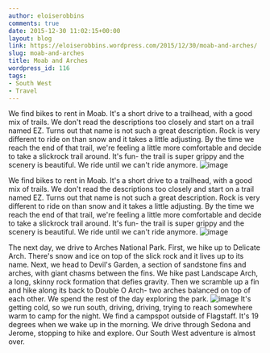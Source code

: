 ```yaml
---
author: eloiserobbins
comments: true
date: 2015-12-30 11:02:15+00:00
layout: blog
link: https://eloiserobbins.wordpress.com/2015/12/30/moab-and-arches/
slug: moab-and-arches
title: Moab and Arches
wordpress_id: 116
tags:
- South West
- Travel
---
```


We find bikes to rent in Moab. It's a short drive to a trailhead, with a good mix of trails. We don't read the descriptions too closely and start on a trail named EZ. Turns out that name is not such a great description. Rock is very different to ride on than snow and it takes a little adjusting. By the time we reach the end of that trail, we're feeling a little more comfortable and decide to take a slickrock trail around. It's fun- the trail is super grippy and the scenery is beautiful. We ride until we can't ride anymore.
![image](https://eloiserobbins.files.wordpress.com/2015/12/image18.jpeg)


We find bikes to rent in Moab. It's a short drive to a trailhead, with a good mix of trails. We don't read the descriptions too closely and start on a trail named EZ. Turns out that name is not such a great description. Rock is very different to ride on than snow and it takes a little adjusting. By the time we reach the end of that trail, we're feeling a little more comfortable and decide to take a slickrock trail around. It's fun- the trail is super grippy and the scenery is beautiful. We ride until we can't ride anymore.
![image](https://eloiserobbins.files.wordpress.com/2015/12/image18.jpeg)

The next day, we drive to Arches National Park. First, we hike up to Delicate Arch. There's snow and ice on top of the slick rock and it lives up to its name. Next, we head to Devil's Garden, a section of sandstone fins and arches, with giant chasms between the fins. We hike past Landscape Arch, a long, skinny rock formation that defies gravity. Then we scramble up a fin and hike along its back to Double O Arch- two arches balanced on top of each other. We spend the rest of the day exploring the park.
![image](https://eloiserobbins.files.wordpress.com/2015/12/image17.jpeg)
It's getting cold, so we run south, driving, driving, trying to reach somewhere warm to camp for the night. We find a campspot outside of Flagstaff. It's 19 degrees when we wake up in the morning.
We drive through Sedona and Jerome, stopping to hike and explore. Our South West adventure is almost over.
